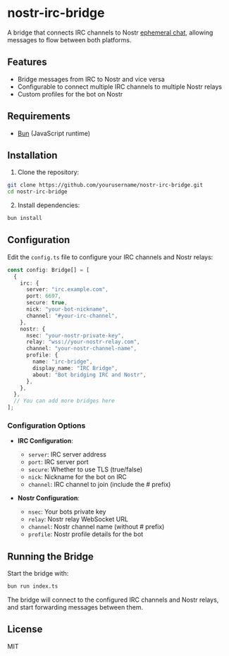 # nostr-irc-bridge

A bridge that connects IRC channels to Nostr [ephemeral chat](https://gist.github.com/ismyhc/e42abc83aa266e622bf253763d52dd6b), allowing messages to flow between both platforms.

## Features

- Bridge messages from IRC to Nostr and vice versa
- Configurable to connect multiple IRC channels to multiple Nostr relays
- Custom profiles for the bot on Nostr

## Requirements

- [Bun](https://bun.sh/) (JavaScript runtime)

## Installation

1. Clone the repository:

```bash
git clone https://github.com/yourusername/nostr-irc-bridge.git
cd nostr-irc-bridge
```

2. Install dependencies:

```bash
bun install
```

## Configuration

Edit the `config.ts` file to configure your IRC channels and Nostr relays:

```typescript
const config: Bridge[] = [
  {
    irc: {
      server: "irc.example.com",
      port: 6697,
      secure: true,
      nick: "your-bot-nickname",
      channel: "#your-irc-channel",
    },
    nostr: {
      nsec: "your-nostr-private-key",
      relay: "wss://your-nostr-relay.com",
      channel: "your-nostr-channel-name",
      profile: {
        name: "irc-bridge",
        display_name: "IRC Bridge",
        about: "Bot bridging IRC and Nostr",
      },
    },
  },
  // You can add more bridges here
];
```

### Configuration Options

- **IRC Configuration**:

  - `server`: IRC server address
  - `port`: IRC server port
  - `secure`: Whether to use TLS (true/false)
  - `nick`: Nickname for the bot on IRC
  - `channel`: IRC channel to join (include the # prefix)

- **Nostr Configuration**:
  - `nsec`: Your bots private key
  - `relay`: Nostr relay WebSocket URL
  - `channel`: Nostr channel name (without # prefix)
  - `profile`: Nostr profile details for the bot

## Running the Bridge

Start the bridge with:

```bash
bun run index.ts
```

The bridge will connect to the configured IRC channels and Nostr relays, and start forwarding messages between them.

## License

MIT
